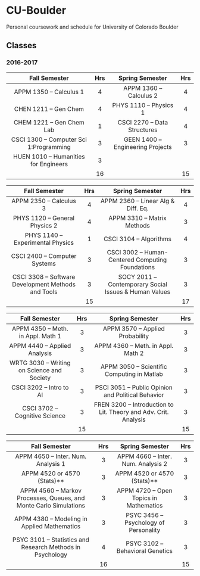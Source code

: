 # CU-Boulder
Personal coursework and schedule for University of Colorado Boulder

## Classes
### 2016-2017
|                           Fall Semester                           | Hrs |                         Spring Semester                         | Hrs |
|:-----------------------------------------------------------------:|:---:|:---------------------------------------------------------------:|:---:|
| APPM 1350 – Calculus 1                                            | 4   | APPM 1360 – Calculus 2                                          | 4   |
| CHEN 1211 – Gen Chem                                              | 4   | PHYS 1110 – Physics 1                                           | 4   |
| CHEM 1221 – Gen Chem Lab                                          | 1   | CSCI 2270 – Data Structures                                     | 4   |
| CSCI 1300 – Computer Sci 1:Programming                            | 3   | GEEN 1400 – Engineering Projects                                | 3   |
| HUEN 1010 – Humanities for Engineers                              | 3   |                                                                 |     |
|                                                                   | 16  |                                                                 | 15  |

|                           Fall Semester                           | Hrs |                         Spring Semester                         | Hrs |
|:-----------------------------------------------------------------:|:---:|:---------------------------------------------------------------:|:---:|
| APPM 2350 – Calculus 3                                            | 4   | APPM 2360 – Linear Alg & Diff. Eq.                              | 4   |
| PHYS 1120 – General Physics 2                                     | 4   | APPM 3310 – Matrix Methods                                      | 3   |
| PHYS 1140 – Experimental Physics                                  | 1   | CSCI 3104 – Algorithms                                          | 4   |
| CSCI 2400 – Computer Systems                                      | 3   | CSCI 3002 – Human-Centered Computing Foundations                | 3   |
| CSCI 3308 – Software Development Methods and Tools                | 3   | SOCY 2011 – Contemporary Social Issues & Human Values           | 3   |
|                                                                   | 15  |                                                                 | 17  |

|                           Fall Semester                           | Hrs |                         Spring Semester                         | Hrs |
|:-----------------------------------------------------------------:|:---:|:---------------------------------------------------------------:|:---:|
| APPM 4350 – Meth. in Appl. Math 1                                 | 3   | APPM 3570 – Applied Probability                                 | 3   |
| APPM 4440  – Applied Analysis                                     | 3   | APPM 4360 – Meth. in Appl. Math 2                               | 3   |
| WRTG 3030 – Writing on Science and Society                        | 3   | APPM 3050 – Scientific Computing in Matlab                      | 3   |
| CSCI 3202 – Intro to AI                                           | 3   | PSCI 3051 – Public Opinion and Political Behavior               | 3   |
| CSCI 3702 – Cognitive Science                                     | 3   | FREN 3200 – Introduction to Lit. Theory and Adv. Crit. Analysis | 3   |
|                                                                   | 15  |                                                                 | 15  |

|                           Fall Semester                           | Hrs |                         Spring Semester                         | Hrs |
|:-----------------------------------------------------------------:|:---:|:---------------------------------------------------------------:|:---:|
| APPM 4650 – Inter. Num. Analysis 1                                | 3   | APPM 4660 – Inter. Num. Analysis 2                              | 3   |
| APPM 4520 or 4570 (Stats)**                                       | 3   | APPM 4520 or 4570 (Stats)**                                     | 3   |
| APPM 4560 – Markov Processes, Queues, and Monte Carlo Simulations | 3   | APPM 4720 – Open Topics in Mathematics                          | 3   |
| APPM 4380 – Modeling in Applied Mathematics                       | 3   | PSYC 3456 – Psychology of Personality                           | 3   |
| PSYC 3101 – Statistics and Research Methods in Psychology         | 4   | PSYC 3102 – Behavioral Genetics                                 | 3   |
|                                                                   | 16  |                                                                 | 15  |
